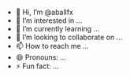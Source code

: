- 👋 Hi, I’m @aballfx
- 👀 I’m interested in ...
- 🌱 I’m currently learning ...
- 💞️ I’m looking to collaborate on ...
- 📫 How to reach me ...
- 😄 Pronouns: ...
- ⚡ Fun fact: ...

<!---
aballfx/aballfx is a ✨ special ✨ repository because its `README.md` (this file) appears on your GitHub profile.
You can click the Preview link to take a look at your changes.
--->
